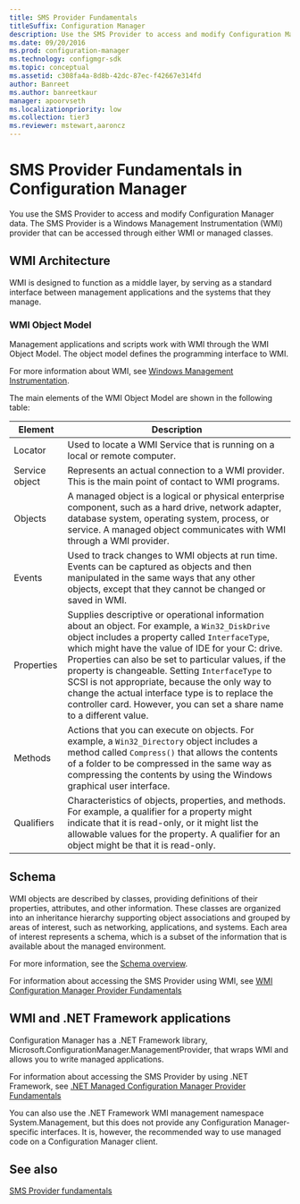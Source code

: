 ```yaml
---
title: SMS Provider Fundamentals
titleSuffix: Configuration Manager
description: Use the SMS Provider to access and modify Configuration Manager data. It is a WMI provider that can be accessed through either WMI or managed classes.
ms.date: 09/20/2016
ms.prod: configuration-manager
ms.technology: configmgr-sdk
ms.topic: conceptual
ms.assetid: c308fa4a-8d8b-42dc-87ec-f42667e314fd
author: Banreet
ms.author: banreetkaur
manager: apoorvseth
ms.localizationpriority: low
ms.collection: tier3
ms.reviewer: mstewart,aaroncz 
---
```

# SMS Provider Fundamentals in Configuration Manager
You use the SMS Provider to access and modify Configuration Manager data. The SMS Provider is a Windows Management Instrumentation (WMI) provider that can be accessed through either WMI or managed classes.  

## WMI Architecture  
 WMI is designed to function as a middle layer, by serving as a standard interface between management applications and the systems that they manage.  

### WMI Object Model  
 Management applications and scripts work with WMI through the WMI Object Model. The object model defines the programming interface to WMI.  

 For more information about WMI, see [Windows Management Instrumentation](/windows/win32/wmisdk/wmi-start-page).  

 The main elements of the WMI Object Model are shown in the following table:  

|Element|Description|  
|-------------|-----------------|  
|Locator|Used to locate a WMI Service that is running on a local or remote computer.|  
|Service object|Represents an actual connection to a WMI provider. This is the main point of contact to WMI programs.|  
|Objects|A managed object is a logical or physical enterprise component, such as a hard drive, network adapter, database system, operating system, process, or service. A managed object communicates with WMI through a WMI provider.|  
|Events|Used to track changes to WMI objects at run time. Events can be captured as objects and then manipulated in the same ways that any other objects, except that they cannot be changed or saved in WMI.|  
|Properties|Supplies descriptive or operational information about an object. For example, a `Win32_DiskDrive` object includes a property called `InterfaceType`, which might have the value of IDE for your C: drive. Properties can also be set to particular values, if the property is changeable. Setting `InterfaceType` to SCSI is not appropriate, because the only way to change the actual interface type is to replace the controller card. However, you can set a share name to a different value.|  
|Methods|Actions that you can execute on objects. For example, a `Win32_Directory` object includes a method called `Compress()` that allows the contents of a folder to be compressed in the same way as compressing the contents by using the Windows graphical user interface.|  
|Qualifiers|Characteristics of objects, properties, and methods. For example, a qualifier for a property might indicate that it is read-only, or it might list the allowable values for the property. A qualifier for an object might be that it is read-only.|  

## Schema  
 WMI objects are described by classes, providing definitions of their properties, attributes, and other information. These classes are organized into an inheritance hierarchy supporting object associations and grouped by areas of interest, such as networking, applications, and systems. Each area of interest represents a schema, which is a subset of the information that is available about the managed environment.  

 For more information, see the [Schema overview](configuration-manager-schema-overview.md).  

 For information about accessing the SMS Provider using WMI, see [WMI Configuration Manager Provider Fundamentals](../../../develop/core/understand/wmi-configuration-manager-provider-fundamentals.md)  

## WMI and .NET Framework applications  
 Configuration Manager has a .NET Framework library, Microsoft.ConfigurationManager.ManagementProvider, that wraps WMI and allows you to write managed applications.  

 For information about accessing the SMS Provider by using .NET Framework, see [.NET Managed Configuration Manager Provider Fundamentals](../../../develop/core/understand/managed-sms-provider-fundamentals-in-configuration-manager.md)  

 You can also use the .NET Framework WMI management namespace System.Management, but this does not provide any Configuration Manager-specific interfaces. It is, however, the recommended way to use managed code on a Configuration Manager client.

## See also

[SMS Provider fundamentals](sms-provider-fundamentals.md)
